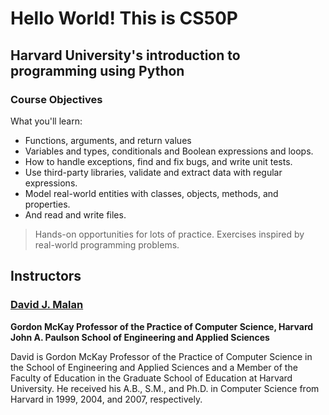 # Hello World! This is CS50P

## Harvard University's introduction to programming using Python

### Course Objectives

What you'll learn:

- Functions, arguments, and return values
- Variables and types, conditionals and Boolean expressions and loops.
- How to handle exceptions, find and fix bugs, and write unit tests.
- Use third-party libraries, validate and extract data with regular expressions.
- Model real-world entities with classes, objects, methods, and properties.
- And read and write files.

> Hands-on opportunities for lots of practice. Exercises inspired by real-world programming problems.

## Instructors

### [David J. Malan](https://pll.harvard.edu/instructor/david-j-malan)

**Gordon McKay Professor of the Practice of Computer Science, Harvard John A. Paulson School of Engineering and Applied Sciences**

David is Gordon McKay Professor of the Practice of Computer Science in the School of Engineering and Applied Sciences and a Member of the Faculty of Education in the Graduate School of Education at Harvard University. He received his A.B., S.M., and Ph.D. in Computer Science from Harvard in 1999, 2004, and 2007, respectively.
